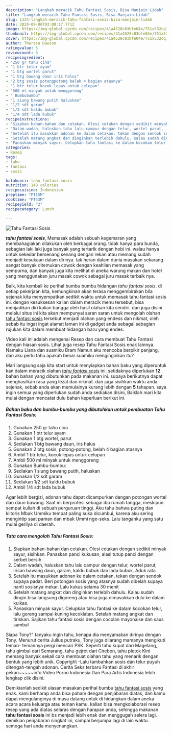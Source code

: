 ```yaml
---
description: "Langkah meracik Tahu Fantasi Sosis, Bisa Manjain Lidah"
title: "Langkah meracik Tahu Fantasi Sosis, Bisa Manjain Lidah"
slug: 1324-langkah-meracik-tahu-fantasi-sosis-bisa-manjain-lidah
date: 2020-09-06T03:00:17.771Z
image: https://img-global.cpcdn.com/recipes/41a4528c03bfe04e/751x532cq70/tahu-fantasi-sosis-foto-resep-utama.jpg
thumbnail: https://img-global.cpcdn.com/recipes/41a4528c03bfe04e/751x532cq70/tahu-fantasi-sosis-foto-resep-utama.jpg
cover: https://img-global.cpcdn.com/recipes/41a4528c03bfe04e/751x532cq70/tahu-fantasi-sosis-foto-resep-utama.jpg
author: Theresa Dawson
ratingvalue: 5
reviewcount: 6
recipeingredient:
- "250 gr tahu cina"
- "1 btr telur ayam"
- "1 btg wortel parut"
- "1 btg bawang daun iris halus"
- "2 btg sosis potongpotong belah 4 bagian atasnya"
- "1 btr telur kocok lepas untuk celupan"
- "500 ml minyak untuk menggoreng"
- " Bumbubumbu"
- "1 siung bawang putih haluskan"
- "1/2 sdt garam"
- "1/2 sdt kaldu bubuk"
- "1/4 sdt lada bubuk"
recipeinstructions:
- "Siapkan bahan-bahan dan cetakan. Olesi cetakan dengan sedikit minyak sayur, sisihkan. Panaskan panci kukusan, alasi tutup panci dengan serbet bersih"
- "Dalam wadah, haluskan tahu lalu campur dengan telur, wortel parut, irisan bawang daun, garam, kaldu bubuk dan lada bubuk. Aduk rata"
- "Setelah itu masukkan adonan ke dalam cetakan, tekan dengan sendok supaya padat. Beri potongan sosis yang atasnya sudah dibelah supaya nanti sosisnya mekar. Lalu kukus selama 30 menit"
- "Setelah matang angkat dan dinginkan terlebih dahulu. Kalau sudah dingin bisa langsung digoreng atau bisa juga dimasukkan dulu ke dalam kulkas."
- "Panaskan minyak sayur. Celupkan tahu fantasi ke dalam kocokan telur, lalu goreng sampai kuning kecoklatan. Setelah matang angkat dan tiriskan. Sajikan tahu fantasi sosis dengan cocolan mayonaise dan saus sambal"
categories:
- Resep
tags:
- tahu
- fantasi
- sosis

katakunci: tahu fantasi sosis 
nutrition: 148 calories
recipecuisine: Indonesian
preptime: "PT15M"
cooktime: "PT43M"
recipeyield: "2"
recipecategory: Lunch

---
```



![Tahu Fantasi Sosis](https://img-global.cpcdn.com/recipes/41a4528c03bfe04e/751x532cq70/tahu-fantasi-sosis-foto-resep-utama.jpg)

<b><i>tahu fantasi sosis</i></b>, Memasak adalah sebuah kegemaran yang membahagiakan dilakukan oleh berbagai orang. tidak hanya para bunda, sebagian laki laki juga banyak yang tertarik dengan hobi ini. walau hanya untuk sekedar bersenang senang dengan rekan atau memang sudah menjadi kesukaan dalam dirinya. tak heran dalam dunia masakan sekarang sangat banyak ditemukan cowok dengan keahlian memasak yang sempurna, dan banyak juga kita melihat di aneka warung makan dan hotel yang menggunakan juru masak cowok sebagai juru masak terbaik nya.

Baik, kita kembali ke perihal bumbu bumbu hidangan <i>tahu fantasi sosis</i>. di setiap pekerjaan kita, kemungkinan akan terasa menggembirakan bila sejenak kita menyempatkan sedikit waktu untuk memasak tahu fantasi sosis ini. dengan kesuksesan kalian dalam meracik menu tersebut, bisa menjadikan diri kalian bangga oleh hasil olahan kita sendiri. dan juga disini melalui situs ini kita akan mempunyai saran saran untuk mengolah olahan <u>tahu fantasi sosis</u> tersebut menjadi olahan yang endess dan nikmat, oleh sebab itu ingat ingat alamat laman ini di gadget anda sebagai sebagian rujukan kita dalam membuat hidangan baru yang endes.

Video kali ini adalah mengenai Resep dan cara membuat Tahu Fantasi dengan hiasan sosis. Lihat juga resep Tahu Fantasi Sosis enak lainnya. Namaku Liana dan suamiku Bram Namun aku mencoba berpikir panjang, dan aku perlu tahu apakah benar suamiku menginginkan itu?


Mari langsung saja kita start untuk menyiapkan bahan baku yang diperuntuk kan dalam meracik olahan <u><i>tahu fantasi sosis</i></u> ini. setidaknya diperlukan <b>12</b> bahan bahan yang dibutuhkan pada makanan ini. supaya berikutnya dapat menghasilkan rasa yang lezat dan nikmat. dan juga sisihkan waktu anda sejenak, sebab anda akan memulainya kurang lebih dengan <b>5</b> tahapan. saya ingin semua yang diperlukan sudah anda sediakan disini, Baiklah mari kita mulai dengan mencatat dulu bahan keperluan berikut ini.

<!--inarticleads1-->

##### Bahan baku dan bumbu-bumbu yang dibutuhkan untuk pembuatan Tahu Fantasi Sosis:

1. Gunakan 250 gr tahu cina
1. Gunakan 1 btr telur ayam
1. Gunakan 1 btg wortel, parut
1. Sediakan 1 btg bawang daun, iris halus
1. Gunakan 2 btg sosis, potong-potong, belah 4 bagian atasnya
1. Ambil 1 btr telur, kocok lepas untuk celupan
1. Ambil 500 ml minyak untuk menggoreng
1. Gunakan  Bumbu-bumbu:
1. Sediakan 1 siung bawang putih, haluskan
1. Gunakan 1/2 sdt garam
1. Sediakan 1/2 sdt kaldu bubuk
1. Ambil 1/4 sdt lada bubuk


Agar lebih bergizi, adonan tahu dapat dicampurkan dengan potongan wortel dan daun bawang. Saat ini berprofesi sebagai ibu rumah tangga, meskipun sempat kuliah di sebuah perguruan tinggi. Aku tahu bahwa puting dan klitoris Mbak Ummiku tempat paling suka dicumbui, karena aku sering mengintip saat paman dan mbak Ummi nge-seks. Lalu tanganku yang satu mulai gerilya di daerah. 

<!--inarticleads2-->

##### Tata cara mengolah Tahu Fantasi Sosis:

1. Siapkan bahan-bahan dan cetakan. Olesi cetakan dengan sedikit minyak sayur, sisihkan. Panaskan panci kukusan, alasi tutup panci dengan serbet bersih
1. Dalam wadah, haluskan tahu lalu campur dengan telur, wortel parut, irisan bawang daun, garam, kaldu bubuk dan lada bubuk. Aduk rata
1. Setelah itu masukkan adonan ke dalam cetakan, tekan dengan sendok supaya padat. Beri potongan sosis yang atasnya sudah dibelah supaya nanti sosisnya mekar. Lalu kukus selama 30 menit
1. Setelah matang angkat dan dinginkan terlebih dahulu. Kalau sudah dingin bisa langsung digoreng atau bisa juga dimasukkan dulu ke dalam kulkas.
1. Panaskan minyak sayur. Celupkan tahu fantasi ke dalam kocokan telur, lalu goreng sampai kuning kecoklatan. Setelah matang angkat dan tiriskan. Sajikan tahu fantasi sosis dengan cocolan mayonaise dan saus sambal


Siapa Tony?&#34; tanyaku ingin tahu, kenapa dia menyamakan dirinya dengan Tony. Menurut cerita Julius putraku, Tony juga dilarang mamanya mengikuti teman- temannya pergi mencari PSK. Seperti tahu kupat dari Magelang, tahu gimbal dari Semarang, tahu gejrot dari Cirebon, tahu pletok Kini memang banyak sekali cara membuat olahan tahu yang menarik dengan bentuk yang lebih unik. Copyright -Lalu tambahkan sosis dan telur puyuh ditengah-tengah adonan. Cerita Seks terbaru Fantasi di akhir pekan~~~~~info Video Porno Indonesia Dan Para Artis Indonesia lebih lengkap clik disini. 

Demikianlah sedikit ulasan masakan perihal bumbu <u>tahu fantasi sosis</u> yang enak. kami berharap anda bisa paham dengan penjabaran diatas, dan kamu dapat mengulanginya di masa datang untuk di hidangkan dalam aneka acara acara keluarga atau teman kamu. kalian bisa mengkolaborasi resep resep yang ada diatas selaras dengan harapan anda, sehingga makanan <b>tahu fantasi sosis</b> ini bs menjadi lebih enak dan menggugah selera lagi. demikian penjabaran singkat ini, sampai berjumpa lagi di lain waktu. semoga hari anda menyenangkan.
